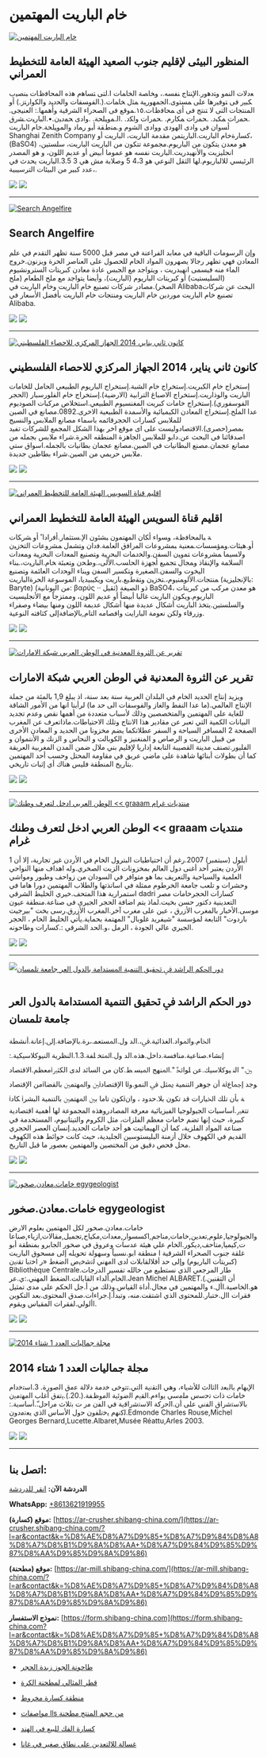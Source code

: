 # خام الباريت المهتمين

<a href="https://swt.shibang-china.com/?l=ar&img&k=%D8%AE%D8%A7%D9%85+%D8%A7%D9%84%D8%A8%D8%A7%D8%B1%D9%8A%D8%AA+%D8%A7%D9%84%D9%85%D9%87%D8%AA%D9%85%D9%8A%D9%86" target="_blank">![خام الباريت المهتمين](http://static.shibang-china.com/all-800x300/765.jpg)</a>

## المنظور البيئى لإقليم جنوب الصعيد الهيئة العامة للتخطيط العمراني
ﻌﺩﻻﺕ ﺍﻟﻨﻤﻭ ﻭﺘﺩﻫﻭﺭ.ﺍﻹﻨﺘﺎﺝ ﻨﻔﺴﻪ.، ﻭﺨﺎﺼﺔ ﺍﻟﺨﺎﻤﺎﺕ ﺍ.ﻟﺘﻰ ﺘﺴﺎﻫﻡ ﻫﺫﻩ ﺍﻟﻤﺤﺎﻓﻅﺎﺕ ﺒﻨﺼﻴﺏ ﻜﺒﻴﺭ ﻓﻰ ﺘﻭﻓﻴﺭﻫﺎ ﻋﻠﻰ ﻤﺴﺘﻭﻯ.ﺍﻟﺠﻤﻬﻭﺭﻴﺔ ﻤﺜل ﺨﺎﻤﺎﺕ.(.ﺍﻟﻔﻭﺴﻔﺎﺕ ﻭﺍﻟﺤﺩﻴﺩ ﻭﺍﻟﻜﻭﺍﺭﺘﺯ.) ﺃﻭ ﺍﻟﻤﻨﺘﺠﺎﺕ ﺍﻟﺘﻰ ﻻ ﺘﻨﺘﺞ ﻓﻰ ﺃﻯ ﻤﺤﺎﻓﻅﺎﺕ.١٥.ﻤﻭﻗﻊ ﻓﻰ ﺍﻟﺼﺤﺭﺍﺀ ﺍﻟﺸﺭﻗﻴﺔ ﻭﺃﻫﻤﻬﺎ.: ﺍﻟﻌﻨﻴﺠﻰ. .ﺤﻤﺭﺍﺕ ﻤﻜﺒﺩ. .ﺤﻤﺭﺍﺕ ﻤﻜﺎﺭﻡ. .ﺤﻤﺭﺍﺕ ﻭﺍﻜﺩ. .ﺍﻟ.ﻤﻭﻴﻠﺤﺔ. .ﻭﺍﺩﻯ ﺤﻤﺩﻴﻥ.•.ﺍﻟﺒﺎﺭﻴﺕ.ﺸﺭﻕ ﺃﺴﻭﺍﻥ ﻓﻰ ﻭﺍﺩﻯ ﺍﻟﻬﻭﺩﻯ ﻭﻭﺍﺩﻯ ﺍﻟﺸﻭﻡ ﻭ.ﻤﻨﻁﻘﺔ ﺃﺒﻭ ﺭﻤﺎﺩ ﻭﺍﻟﻤﻭﻴﻠﺤﺔ.خام الباريت Shanghai Zenith Company كسارةخام الباريت.الباريتمن مقدمة الباريت، الباريت أو، (BaSO4) هو معدن يتكون من الباريوم.مجموعة تتكون من الباريت الباريت، سلستين، انجليزيت والأنهيدريت.الباريت نفسه هو عموما أبيض أو عديم اللون، و هو المصدر الرئيسي للالباريوم.لها الثقل النوعي هو 4،3 5 وصلابة مش هي 3 3.5.الباريت يحدث في عدد كبير من البيئات الترسيبية،.


<a href="https://whatsapp.shibangsoft.com/WhatsApp.php" target="_blank" title="WhatsApp">![](http://static.shibang-china.com/icon/whatsapp.png)</a> <a href="https://swt.shibang-china.com/?l=ar&icon&k=%D8%AE%D8%A7%D9%85+%D8%A7%D9%84%D8%A8%D8%A7%D8%B1%D9%8A%D8%AA+%D8%A7%D9%84%D9%85%D9%87%D8%AA%D9%85%D9%8A%D9%86" target="_blank">![](http://static.shibang-china.com/icon/chat-ar.png)</a>

---

<a href="https://swt.shibang-china.com/?l=ar&img&k=%D8%AE%D8%A7%D9%85+%D8%A7%D9%84%D8%A8%D8%A7%D8%B1%D9%8A%D8%AA+%D8%A7%D9%84%D9%85%D9%87%D8%AA%D9%85%D9%8A%D9%86" target="_blank">![Search Angelfire](http://static.shibang-china.com/all-800x300/879.jpg)</a>

## Search Angelfire
وإن الرسومات الباقية في معابد الفراعنة في مصر قبل 5000 سنة تظهر التقدم في علم المعادن فهي تظهر رجالا يصهرون المواد الخام للحصول على العناصر الحرة ويزنون.خروج الماء منه فيسمى انهيدريت ، ويتواجد مع الجبس عادة معادن كبريتات السترونشيوم (السليستيت) أو كبريتات الباريوم (الباريت)، وأيضا يتواجد مع ملح الطعام (ملح الصخر).مصادر شركات تصنيع خام الباريت وخام الباريت في Alibabaالبحث عن شركات تصنيع خام الباريت موردين خام الباريت ومنتجات خام الباريت بأفضل الأسعار في Alibaba.


<a href="https://whatsapp.shibangsoft.com/WhatsApp.php" target="_blank" title="WhatsApp">![](http://static.shibang-china.com/icon/whatsapp.png)</a> <a href="https://swt.shibang-china.com/?l=ar&icon&k=%D8%AE%D8%A7%D9%85+%D8%A7%D9%84%D8%A8%D8%A7%D8%B1%D9%8A%D8%AA+%D8%A7%D9%84%D9%85%D9%87%D8%AA%D9%85%D9%8A%D9%86" target="_blank">![](http://static.shibang-china.com/icon/chat-ar.png)</a>

---

<a href="https://swt.shibang-china.com/?l=ar&img&k=%D8%AE%D8%A7%D9%85+%D8%A7%D9%84%D8%A8%D8%A7%D8%B1%D9%8A%D8%AA+%D8%A7%D9%84%D9%85%D9%87%D8%AA%D9%85%D9%8A%D9%86" target="_blank">![كانون ثاني يناير، 2014 الجهاز المركزي للاحصاء الفلسطيني](http://static.shibang-china.com/all-800x300/980.jpg)</a>

## كانون ثاني يناير، 2014 الجهاز المركزي للاحصاء الفلسطيني
إستخراج خام الكبريت.إستخراج خام الشبة.إستخراج الباريوم الطبيعي الحامل للخامات الباريت والوذاريت.إستخراج الاصباغ الترابية (الارضية).إستخراج خام الفلورسبار (الحجر الفوسفوري).إستخراج خامات كبريت المغنسيوم الطبيعي.استخلاص مركبات الصوديوم عدا الملح.إستخراج المعادن الكيميائية والأسمدة الطبيعية الاخرى.0892.مصانع في الصين للملابس كسارات الحجرقائمه باسماء مصانع الملابس والنسيج بمصر(حصرى).الاقتصادوليست على اى موقع اخر بهذا الشكل المجمع للشركات تفيد اصدقائنا فى البحث عن.دابو للملابس الجاهزة المنطقه الحرة.شراء ملابس بجمله من مصانع عجمان.مصنع البطانيات في الصين.مصانع عجمان بطانيات بالجمله.اسواق ستي ملابس حريمي من الصين.شراء بطاطين جديدة.


<a href="https://whatsapp.shibangsoft.com/WhatsApp.php" target="_blank" title="WhatsApp">![](http://static.shibang-china.com/icon/whatsapp.png)</a> <a href="https://swt.shibang-china.com/?l=ar&icon&k=%D8%AE%D8%A7%D9%85+%D8%A7%D9%84%D8%A8%D8%A7%D8%B1%D9%8A%D8%AA+%D8%A7%D9%84%D9%85%D9%87%D8%AA%D9%85%D9%8A%D9%86" target="_blank">![](http://static.shibang-china.com/icon/chat-ar.png)</a>

---

<a href="https://swt.shibang-china.com/?l=ar&img&k=%D8%AE%D8%A7%D9%85+%D8%A7%D9%84%D8%A8%D8%A7%D8%B1%D9%8A%D8%AA+%D8%A7%D9%84%D9%85%D9%87%D8%AA%D9%85%D9%8A%D9%86" target="_blank">![اقليم قناة السويس الهيئة العامة للتخطيط العمراني](http://static.shibang-china.com/all-800x300/646.jpg)</a>

## اقليم قناة السويس الهيئة العامة للتخطيط العمراني
ﺔ ﺒﺎﻟﻤﺤﺎﻓﻅﺔ، ﻭﺴﻭﺍﺀ ﺃﻜﺎﻥ ﺍﻟﻤﻬﺘﻤﻭﻥ ﺒﺸﺌﻭﻥ ﺍﻹ.ﺴﺘﺜﻤﺎﺭ.ﺃﻓﺭﺍﺩﺍﹰ ﺃﻭ ﺸﺭﻜﺎﺕ ﺃﻭ.ﻫﻴﺌﺎﺕ.ﻭﻤﺅﺴﺴﺎﺕ.ﻤﻌﻨﻴﺔ ﺒﻤﺸﺭﻭﻋﺎﺕ ﺍﻟﻤﺭﺍﻓﻕ ﺍﻟﻌﺎﻤﺔ.ﻓﺩﺍﻥ ﻭﺘﺸﻤل ﻤﺸﺭﻭﻋﺎﺕ ﺍﻟﺘﺨﺯﻴﻥ ﻭﻻﺴﻴﻤﺎ ﻤﺸﺭﻭﻋﺎﺕ ﺘﻤﻭﻴﻥ ﺍﻟﺴﻔﻥ.ﻭﺍﻟﺨﺩﻤﺎﺕ ﺍﻟﺒﺤﺭﻴﺔ ﻭﺘﺼﻨﻴﻊ ﺍﻟﻤﻌﺩﺍﺕ ﺍﻟﺒﺤﺭﻴﺔ ﻭﻤﻌﺩﺍﺕ ﺍﻟﺴﻼﻤﺔ ﻭﺍﻹﻨﻘﺎﺫ ﻭﻤﺠﺎل ﺘﺠﻤﻴﻊ ﺃﺠﻬﺯﺓ ﺍﻟﺤﺎﺴﺏ.ﺍﻷﻟﻰ،.ﻭﻁﺤﻥ ﻭﺘﻌﺒﺌﺔ ﺨﺎﻡ.ﺍﻟﺒﺎﺭﻴﺕ،.ﺒﻨﺎﺀ ﺍﻟﻴﺨﻭﺕ ﻭﺍﻟﺴﻔﻥ.ﺍﻟﺼﻐﻴﺭﺓ ﻭﺘﻜﺴﻴﺭ ﺍﻟﺴﻔﻥ ﻭﺒﻨﺎﺀ ﺍﻟﻭﺤﺩﺍﺕ ﺍﻟﻌﺎﺌﻤﺔ ﻭﺘﺼﻨﻴﻊ ﻤﻨﺘﺠﺎﺕ.ﺍﻷﻟﻭﻤﻨﻴﻭﻡ،.ﺘﺨﺯﻴﻥ ﻭﺘﻘﻁﻴﻊ.باريت ويكيبيديا، الموسوعة الحرةالباريت (بالإنجليزية: Baryte) (من اليونانية: βαρύς ·· ثقيل) ذو الصيغة BaSO4، هو معدن مركب من كبريتات الباريوم.ويكون الباريت غالبا أبيضاً أو عديم اللون، وممتزجاً مع الأنجليسيت والسلستين.يتخذ الباريت أشكال عديدة منها أشكال عديمة اللون ومنها بيضاء وصفراء وزرقاء ولكن نعومة البارايت وافصامه التام,بالإضافةإلى كثافته النوعية.


<a href="https://whatsapp.shibangsoft.com/WhatsApp.php" target="_blank" title="WhatsApp">![](http://static.shibang-china.com/icon/whatsapp.png)</a> <a href="https://swt.shibang-china.com/?l=ar&icon&k=%D8%AE%D8%A7%D9%85+%D8%A7%D9%84%D8%A8%D8%A7%D8%B1%D9%8A%D8%AA+%D8%A7%D9%84%D9%85%D9%87%D8%AA%D9%85%D9%8A%D9%86" target="_blank">![](http://static.shibang-china.com/icon/chat-ar.png)</a>

---

<a href="https://swt.shibang-china.com/?l=ar&img&k=%D8%AE%D8%A7%D9%85+%D8%A7%D9%84%D8%A8%D8%A7%D8%B1%D9%8A%D8%AA+%D8%A7%D9%84%D9%85%D9%87%D8%AA%D9%85%D9%8A%D9%86" target="_blank">![تقرير عن الثروة المعدنية في الوطن العربي شبكة الامارات](http://static.shibang-china.com/all-800x300/974.jpg)</a>

## تقرير عن الثروة المعدنية في الوطن العربي شبكة الامارات
ويزيد إنتاج الحديد الخام في البلدان العربية سنة بعد سنة، اذ يبلغ 1,9 بالمئة من جملة الإنتاج العالمي.(ما عدا النفط والغاز والفوسفات الى حد ما) لرأينا انها من الأمور الشاقة للغاية على المهتمين والمتخصصين وذلك لأسباب متعددة من أهمها نقص وعدم تجديد البيانات الكمية التي تعبر عن مقادير هذا الانتاج وتلك الاحتياطات.ماذاتعرف عن المغرب الصفحة 2 المسافر السياحة و السفر عطلاتكما يضم مخزونا من الحديد و المعادن الأخرى من قبيل الباريت و الرصاص و المنغنيز و الكوبالت و النحاس و الزنك و الأنتموان و الفليور.تصنف مدينة القصيبة التابعة إداريا لإقليم بني ملال ضمن المدن المغربية العريقة كما أن بطولات أبنائها شاهدة على ماضي عريق في مقاومة المحتل وحسب أحد المهتمين بتاريخ المنطقة فليس هناك أي إثبات تاريخي.


<a href="https://whatsapp.shibangsoft.com/WhatsApp.php" target="_blank" title="WhatsApp">![](http://static.shibang-china.com/icon/whatsapp.png)</a> <a href="https://swt.shibang-china.com/?l=ar&icon&k=%D8%AE%D8%A7%D9%85+%D8%A7%D9%84%D8%A8%D8%A7%D8%B1%D9%8A%D8%AA+%D8%A7%D9%84%D9%85%D9%87%D8%AA%D9%85%D9%8A%D9%86" target="_blank">![](http://static.shibang-china.com/icon/chat-ar.png)</a>

---

<a href="https://swt.shibang-china.com/?l=ar&img&k=%D8%AE%D8%A7%D9%85+%D8%A7%D9%84%D8%A8%D8%A7%D8%B1%D9%8A%D8%AA+%D8%A7%D9%84%D9%85%D9%87%D8%AA%D9%85%D9%8A%D9%86" target="_blank">![الوطن العربي ادخل لتعرف وطنك &lt;&lt; graaam منتديات غرام](http://static.shibang-china.com/all-800x300/605.jpg)</a>

## الوطن العربي ادخل لتعرف وطنك &lt;&lt; graaam منتديات غرام
1 أيلول (سبتمبر) 2007.رغم أن احتياطيات البترول الخام في الأردن غير تجارية، إلا أن الأردن يعتبر أحد أغنى دول العالم بمخزونات الزيت الصخري.وله اهداف منها النواحي العلمية والسياحية والتعريف بما هو متوافر في السودان من زواحف وطيور ومواشي وحشرات و تلعب جامعة الخرطوم ممثلة في اساتذتها والطلاب المهتمين دورا هاما في استمرارية هذا المتحف.خيري الخليط الشرقي dadri كسارات الحجرخامات مصر التعدينية دكتور حسن بخيت.لماذ يتم اضافة الحجر الجيرى فى صناعة.منطقة عيون موسى.الأخبار بالمغرب الأزرق ، عين على مغرب آخر.المغرب الأزرق.رسى يخت &quot;بيرجيت باردوت&quot; التابعة لمؤسسة &quot;شيفريد غلوبال&quot; المهتمة بحماية.يأتي الخليط الخام ، الحجر الجيري عالي الجودة ، الرمل ،و.الحد الشرقي :.كسارات وطاحونه.


<a href="https://whatsapp.shibangsoft.com/WhatsApp.php" target="_blank" title="WhatsApp">![](http://static.shibang-china.com/icon/whatsapp.png)</a> <a href="https://swt.shibang-china.com/?l=ar&icon&k=%D8%AE%D8%A7%D9%85+%D8%A7%D9%84%D8%A8%D8%A7%D8%B1%D9%8A%D8%AA+%D8%A7%D9%84%D9%85%D9%87%D8%AA%D9%85%D9%8A%D9%86" target="_blank">![](http://static.shibang-china.com/icon/chat-ar.png)</a>

---

<a href="https://swt.shibang-china.com/?l=ar&img&k=%D8%AE%D8%A7%D9%85+%D8%A7%D9%84%D8%A8%D8%A7%D8%B1%D9%8A%D8%AA+%D8%A7%D9%84%D9%85%D9%87%D8%AA%D9%85%D9%8A%D9%86" target="_blank">![دور اﳊﮑﻢ اﻟﺮاﺷﺪ ﰲ ﲢﻘﻴﻖ اﻟﺘﻨﻤﻴﺔ اﳌﺴﺘﺪاﻣﺔ ﺑﺎﻟﺪول اﻟﻌﺮ جامعة تلمسان](http://static.shibang-china.com/all-800x300/399.jpg)</a>

## دور اﳊﮑﻢ اﻟﺮاﺷﺪ ﰲ ﲢﻘﻴﻖ اﻟﺘﻨﻤﻴﺔ اﳌﺴﺘﺪاﻣﺔ ﺑﺎﻟﺪول اﻟﻌﺮ جامعة تلمسان
اﳋﺎم.واﳌﻮاد.اﻟﻐﺬاﺋﻴﺔ.ﰲ،.اﻟﺪ ول.اﳌﺴﺘﻌﻤ.،ﺮة.ﺑﺎﻹﺿﺎﻓﺔ.إﱃ.إﻋﺎﻧﺔ.أﻧﺸﻄﺔ إﻧﺸﺎء.ﺻﻨﺎﻋﻴﺔ.ﻣﻨﺎﻓﺴﺔ.داﺧﻞ.ﻫﺬه.اﻟﺪ ول.اﳌﺘﺨ ﻠﻔﺔ.1.3.اﻟﻨﻈﺮﻳﺔ اﻟﻨﻴﻮﮐﻼﺳﻴﮑﻴﺔ.: ﻣﻌﻈﻢ.اﻻﻗﺘﺼﺎدiﲔ.&quot; اﻟﻨ ﻴﻮﮐﻼﺳﻴﻚ.ﻋﻦ ﻠﻮاﲣّ &quot;.اﳌﻨﻬﺞ اﳌﺒﺴ ﻂ.ﮐﺎن ﻣﻦ اﻟﺴﺎﺋﺪ ﻟﺪى اﻟﮑﺜﲑ ﻣﻦ اﻹﻗﺘﺼﺎدiﲔ واﳌﻬﺘﻤﲔ ﺑﺎﻟﻘﻀﺎiﺎ اﻹﻗﺘﺼﺎدiﺔ أن ﺟﻮﻫﺮ اﻟﺘﻨﻤﻴﺔ ﳝﺜﻞ ﰲ اﻟﻨﻤﻮ.وiﻮﺟﺪ إﲨﺎع iﮑﺎد iﮑﻮن ﺗﺎﻣﺎ ﺑﲔ اﳌﻬﺘﻤﲔ ﺑﺎﻟﺘﻨﻤﻴﺔ اﻟﺒﺸﺮiﺔ ﺑﺄن ﺗﻠﻚ اﳋﻴﺎرات ﻗﺪ ﺗﮑﻮن ﺑﻼ.ﺣﺪود ، وان ﺗﺘﻐﲑ.أساسيات الجيولوجيا الفيزيائية معرفة المصادروهذه المجموعة لها أهمية اقتصادية كبيرة، حيث إنها تضم خامات معظم الفلزات، مثل الكروم والتيتانيوم، المستخدمة في صناعة المواد الفلزية، كما أن الهيماتيت هو أحد خامات الحديد.إنسان العصر الحجري القديم في الكهوف خلال أزمنة البليستوسين الجليدية، حيث كانت حوائط هذه الكهوف محل فحص دقيق من المختصين والمهتمين بعصور ما قبل التاريخ.


<a href="https://whatsapp.shibangsoft.com/WhatsApp.php" target="_blank" title="WhatsApp">![](http://static.shibang-china.com/icon/whatsapp.png)</a> <a href="https://swt.shibang-china.com/?l=ar&icon&k=%D8%AE%D8%A7%D9%85+%D8%A7%D9%84%D8%A8%D8%A7%D8%B1%D9%8A%D8%AA+%D8%A7%D9%84%D9%85%D9%87%D8%AA%D9%85%D9%8A%D9%86" target="_blank">![](http://static.shibang-china.com/icon/chat-ar.png)</a>

---

<a href="https://swt.shibang-china.com/?l=ar&img&k=%D8%AE%D8%A7%D9%85+%D8%A7%D9%84%D8%A8%D8%A7%D8%B1%D9%8A%D8%AA+%D8%A7%D9%84%D9%85%D9%87%D8%AA%D9%85%D9%8A%D9%86" target="_blank">![خامات.معادن.صخور egygeologist](http://static.shibang-china.com/all-800x300/922.jpg)</a>

## خامات.معادن.صخور egygeologist
خامات.معادن.صخور لكل المهتمين بعلوم الارض والجيولوجيا,علوم,تعدين,خامات,مناجم,اكسسوار,معدات,مكياج,تجميل,مقالات,ازياء,صناعات,كيميا,متاحف,ديكور.الخام علي هيئة عدسات وعروق في صخور الجابرو بمنطقة أبو غلقة جنوب الصحراء الشرقية ا منطقة ابو.نسبياً وسهولة تحويله إلى مسحوق الباريت (كبريتات الباريوم) وإلى حد أقلاﻟﻘﺎﺑﻼت ﻟدى اﻟﻣﮭﻧﻲ ﻟﺗﺷﺧﯾص اﻟﺿﻐط «ر اﺧﺗﺑﺎ ﺗﻘﻧﯾن Bibliothèque Centrale.طار المرجعي الذي نستطيع من خالله تفسير الدرجات الخام.ألداء القابالت.الضغط المهني.:ي.عر.Jean Michel ALBARET.(.أن التقنين هو.الخاصية.األ.ء والمهتمين في مجال.أداة القياس.وذلك من أ.جل الحكم على مدى تمثيل فقرات اال.ختبار.للمحتوى الذي اشتقت.منه، وتبدأ.إ.جراءات.صدق المحتوى.بعد التكوين األولي.لفقرات المقياس ويقوم.


<a href="https://whatsapp.shibangsoft.com/WhatsApp.php" target="_blank" title="WhatsApp">![](http://static.shibang-china.com/icon/whatsapp.png)</a> <a href="https://swt.shibang-china.com/?l=ar&icon&k=%D8%AE%D8%A7%D9%85+%D8%A7%D9%84%D8%A8%D8%A7%D8%B1%D9%8A%D8%AA+%D8%A7%D9%84%D9%85%D9%87%D8%AA%D9%85%D9%8A%D9%86" target="_blank">![](http://static.shibang-china.com/icon/chat-ar.png)</a>

---

<a href="https://swt.shibang-china.com/?l=ar&img&k=%D8%AE%D8%A7%D9%85+%D8%A7%D9%84%D8%A8%D8%A7%D8%B1%D9%8A%D8%AA+%D8%A7%D9%84%D9%85%D9%87%D8%AA%D9%85%D9%8A%D9%86" target="_blank">![مجلة جماليات العدد 1 شتاء 2014](http://static.shibang-china.com/all-800x300/1223.jpg)</a>

## مجلة جماليات العدد 1 شتاء 2014
اﻹﻳﻬﺎم ﺑﺎﻟﺑﻌد اﻟﺛﺎﻟث ﻟﻸﺷﻳﺎء، وﻫﻲ اﻟﺗﻘﻧﻳﺔ اﻟﺗﻲ.ﺗﺗوﺧﻰ ﺧدﻣﺔ دﻻﻟﺔ ﻋﻣق اﻟﺻورة. 3.اﺳﺗﺧدام ﺧﺎﻣﺎت ذات ﺗﺣﺳس ﻣﻠﻣﺳﻲ ﻳواءم.اﻟﻘﻳم اﻟﺿوﺋﻳﺔ اﻟﻣوظﻔﺔ.(.20.).ﻳﺗﻔق أﻏﻠب اﻟﻣﻬﺗﻣﻳن ﺑﺎﻻﺳﺗﺷراق اﻟﻔﻧﻲ ﻋﻠﻰ أن.اﻟﺣرﻛﺔ اﻻﺳﺗﺷراﻗﻳﺔ ﻓﻲ اﻟﻔن ﻣر ت ﺑﺛﻼث ﻣراﺣﻝ.ّ.أﺳﺎﺳﻳﺔ.: ﻟﻛﻧﻬم ﻳﺧﺗﻠﻔون ﺣوﻝ اﻷﺳﺎس اﻟذي ﻳﻌﺗﻣدون.Edmonde Charles Rouse,Michel Georges Bernard,Lucette.Albaret,Musée Réattu,Arles 2003.

<a href="https://whatsapp.shibangsoft.com/WhatsApp.php" target="_blank" title="WhatsApp">![](http://static.shibang-china.com/icon/whatsapp.png)</a> <a href="https://swt.shibang-china.com/?l=ar&icon&k=%D8%AE%D8%A7%D9%85+%D8%A7%D9%84%D8%A8%D8%A7%D8%B1%D9%8A%D8%AA+%D8%A7%D9%84%D9%85%D9%87%D8%AA%D9%85%D9%8A%D9%86" target="_blank">![](http://static.shibang-china.com/icon/chat-ar.png)</a>

---
## اتصل بنا:

**الدردشة الآن:** [انقر للدردشة](https://swt.shibang-china.com?l=ar&contact&k=%D8%AE%D8%A7%D9%85+%D8%A7%D9%84%D8%A8%D8%A7%D8%B1%D9%8A%D8%AA+%D8%A7%D9%84%D9%85%D9%87%D8%AA%D9%85%D9%8A%D9%86)

**WhatsApp:**  [+8613621919955](https://whatsapp.shibangsoft.com/WhatsApp.php)

**موقع (كسارة):** [https://ar-crusher.shibang-china.com/](https://ar-crusher.shibang-china.com/?l=ar&contact&k=%D8%AE%D8%A7%D9%85+%D8%A7%D9%84%D8%A8%D8%A7%D8%B1%D9%8A%D8%AA+%D8%A7%D9%84%D9%85%D9%87%D8%AA%D9%85%D9%8A%D9%86)

**موقع (مطحنة):** [https://ar-mill.shibang-china.com/](https://ar-mill.shibang-china.com/?l=ar&contact&k=%D8%AE%D8%A7%D9%85+%D8%A7%D9%84%D8%A8%D8%A7%D8%B1%D9%8A%D8%AA+%D8%A7%D9%84%D9%85%D9%87%D8%AA%D9%85%D9%8A%D9%86)

**نموذج الاستفسار:** [https://form.shibang-china.com](https://form.shibang-china.com?l=ar&contact&k=%D8%AE%D8%A7%D9%85+%D8%A7%D9%84%D8%A8%D8%A7%D8%B1%D9%8A%D8%AA+%D8%A7%D9%84%D9%85%D9%87%D8%AA%D9%85%D9%8A%D9%86)

* [طاحونة الجوز زبدة الحجر](../30/%D8%B7%D8%A7%D8%AD%D9%88%D9%86%D8%A9%20%D8%A7%D9%84%D8%AC%D9%88%D8%B2%20%D8%B2%D8%A8%D8%AF%D8%A9%20%D8%A7%D9%84%D8%AD%D8%AC%D8%B1.md)

* [قطر المثالي لمطحنة الكرة](../26/%D9%82%D8%B7%D8%B1%20%D8%A7%D9%84%D9%85%D8%AB%D8%A7%D9%84%D9%8A%20%D9%84%D9%85%D8%B7%D8%AD%D9%86%D8%A9%20%D8%A7%D9%84%D9%83%D8%B1%D8%A9.md)

* [منطقة كسارة مخروط](../28/%D9%85%D9%86%D8%B7%D9%82%D8%A9%20%D9%83%D8%B3%D8%A7%D8%B1%D8%A9%20%D9%85%D8%AE%D8%B1%D9%88%D8%B7.md)

* [مواصفات lls من حجم المنتج مطحنة](../29/%D9%85%D9%88%D8%A7%D8%B5%D9%81%D8%A7%D8%AA%20lls%20%D9%85%D9%86%20%D8%AD%D8%AC%D9%85%20%D8%A7%D9%84%D9%85%D9%86%D8%AA%D8%AC%20%D9%85%D8%B7%D8%AD%D9%86%D8%A9.md)

* [كسارة الفك للبيع في الهند](../26/%D9%83%D8%B3%D8%A7%D8%B1%D8%A9%20%D8%A7%D9%84%D9%81%D9%83%20%D9%84%D9%84%D8%A8%D9%8A%D8%B9%20%D9%81%D9%8A%20%D8%A7%D9%84%D9%87%D9%86%D8%AF.md)

* [غسالة للالتعدين على نطاق صغير في غانا](../30/%D8%BA%D8%B3%D8%A7%D9%84%D8%A9%20%D9%84%D9%84%D8%A7%D9%84%D8%AA%D8%B9%D8%AF%D9%8A%D9%86%20%D8%B9%D9%84%D9%89%20%D9%86%D8%B7%D8%A7%D9%82%20%D8%B5%D8%BA%D9%8A%D8%B1%20%D9%81%D9%8A%20%D8%BA%D8%A7%D9%86%D8%A7.md)